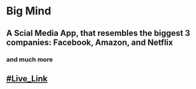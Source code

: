 # Big Mind

## A Scial Media App, that resembles the biggest 3 companies: Facebook, Amazon, and Netflix

### and much more

## [#Live_Link](https://big-mind-community.web.app/)
